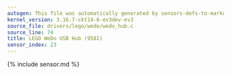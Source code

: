 ```yaml
---
autogen: This file was automatically generated by sensors-defs-to-markdown.py
kernel_version: 3.16.7-ckt14-6-ev3dev-ev3
source_file: drivers/lego/wedo/wedo_hub.c
source_line: 74
title: LEGO WeDo USB Hub (9581)
sensor_index: 23
---
```


{% include sensor.md %}
